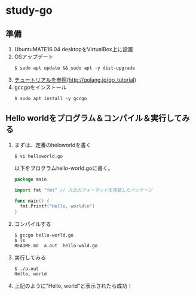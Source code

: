 # study-go

## 準備
1. UbuntuMATE16.04 desktopをVirtualBox上に設置
2. OSアップデート  
   ```
   $ sudo apt update && sudo apt -y dist-upgrade
   ```
3. [チュートリアルを参照](http://golang.jp/go_tutorial)(http://golang.jp/go_tutorial)  
4. gccgoをインストール    
   ```
   $ sudo apt install -y gccgo
   ```
   
## Hello worldをプログラム＆コンパイル＆実行してみる
1. まずは、定番のheloworldを書く  
   ```shell
   $ vi helloworld.go
   ```
   以下をプログラムhello-world.goに書く。  
   ```go
   package main
   
   import fmt "fmt" // 入出力フォーマットを実装したパッケージ
   
   func main() {
     fmt.Printf("Hello, world\n")
   }
   ```
2. コンパイルする  
   ```
   $ gccgo hello-world.go
   $ ls
   README.md  a.out  hello-wold.go
   ```
3. 実行してみる  
   ```
   $ ./a.out
   Hello, world
   ```
4. 上記のように"Hello, world"と表示されたら成功！

